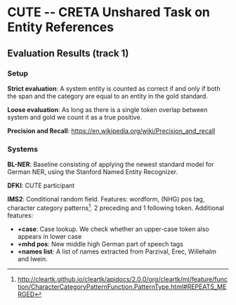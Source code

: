 # CUTE -- CRETA Unshared Task on Entity References

## Evaluation Results (track 1)

### Setup

**Strict evaluation**: A system entity is counted as correct if and only if both the span and the category are equal to an entity in the gold standard.

**Loose evaluation**: As long as there is a single token  overlap between system and gold we count it as a true positive.

**Precision and Recall**: https://en.wikipedia.org/wiki/Precision_and_recall

### Systems

**BL-NER**: Baseline consisting of applying the newest standard model for German NER, using the Stanford Named Entity Recognizer.

**DFKI**: CUTE participant

**IMS2**: Conditional random field. Features: wordform, (NHG) pos tag, character category patterns[^1]. 2 preceding and 1 following token. Additional features:

- **+case**:  Case lookup. We check whether an upper-case token also appears in lower case
- **+mhd pos**: New middle high German part of speech tags
- **+names list**: A list of names extracted from Parzival, Erec, Willehalm and Iwein.

[^1]: http://cleartk.github.io/cleartk/apidocs/2.0.0/org/cleartk/ml/feature/function/CharacterCategoryPatternFunction.PatternType.html#REPEATS_MERGED

